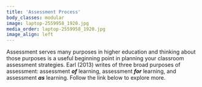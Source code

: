 ```yaml
---
title: 'Assessment Process'
body_classes: modular
image: laptop-2559958_1920.jpg
media_order: laptop-2559958_1920.jpg
image_align: left
---
```


Assessment serves many purposes in higher education and thinking about those purposes is a useful beginning point in planning your classroom assessment strategies. Earl (2013) writes of three broad purposes of assessment: assessment ***of*** learning, assessment ***for*** learning, and assessment ***as*** learning. Follow the link below to explore more.
